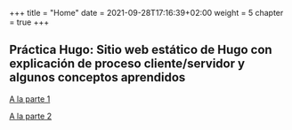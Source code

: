 +++
title = "Home"
date = 2021-09-28T17:16:39+02:00
weight = 5
chapter = true
+++

## Práctica Hugo: Sitio web estático de Hugo con explicación de proceso cliente/servidor y algunos conceptos aprendidos

[A la parte 1](/practica1/)

[A la parte 2](/practica2/)
